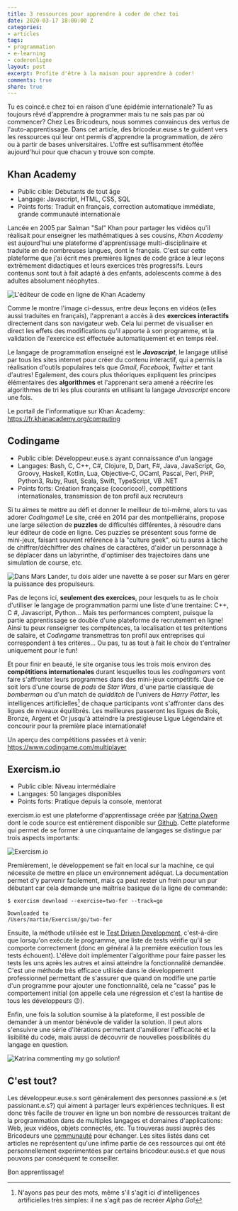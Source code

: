 ```yaml
---
title: 3 ressources pour apprendre à coder de chez toi
date: 2020-03-17 18:00:00 Z
categories:
- articles
tags:
- programmation
- e-learning
- coderenligne
layout: post
excerpt: Profite d'être à la maison pour apprendre à coder!
comments: true
share: true
---
```


Tu es coincé.e chez toi en raison d'une épidémie internationale? Tu as toujours rêvé d'apprendre à programmer mais tu ne sais pas par où commencer? Chez Les Bricodeurs, nous sommes convaincus des vertus de l'auto-apprentissage. Dans cet article, des bricodeur.euse.s te guident vers les ressources qui leur ont permis d'apprendre la programmation, de zéro ou à partir de bases universitaires. L'offre est suffisamment étoffée aujourd'hui pour que chacun y trouve son compte.

## Khan Academy

- Public cible: Débutants de tout âge
- Langage: Javascript, HTML, CSS, SQL
- Points forts: Traduit en français, correction automatique immédiate, grande communauté internationale

Lancée en 2005 par Salman "Sal" Khan pour partager les vidéos qu'il réalisait pour enseigner les mathématiques à ses cousins, _Khan Academy_ est aujourd'hui une plateforme d'apprentissage multi-disciplinaire et traduite en de nombreuses langues, dont le français. C'est sur cette plateforme que j'ai écrit mes premières lignes de code grâce à leur leçons extrêmement didactiques et leurs exercices très progressifs. Leurs contenus sont tout à fait adapté à des enfants, adolescents comme à des adultes absolument néophytes.

![L'éditeur de code en ligne de Khan Academy](https://i.imgur.com/bbWSEfX.png)

Comme le montre l'image ci-dessus, entre deux leçons en vidéos (elles aussi traduites en français), l'apprenant a accès à des **exercices interactifs** directement dans son navigateur web. Cela lui permet de visualiser en direct les effets des modifications qu'il apporte à son programme, et la validation de l'exercice est éffectuée automatiquement et en temps réel.

Le langage de programmation enseigné est le **_Javascript_**, le langage utilisé par tous les sites internet pour créer du contenu interactif, qui a permis la réalisation d'outils populaires tels que _Gmail_, _Facebook_, _Twitter_ et tant d'autres! Egalement, des cours plus théoriques expliquent les principes élémentaires des **algorithmes** et l'apprenant sera amené a réécrire les algorithmes de tri les plus courants en utilisant la langage _Javascript_ encore une fois.

Le portail de l'informatique sur Khan Academy: https://fr.khanacademy.org/computing

## Codingame

- Public cible: Développeur.euse.s ayant connaissance d'un langage
- Langages: Bash, C, C++, C#, Clojure, D, Dart, F#, Java, JavaScript, Go, Groovy, Haskell, Kotlin, Lua, Objective‑C, OCaml, Pascal, Perl, PHP, Python3, Ruby, Rust, Scala, Swift, TypeScript, VB .NET
- Points forts: Création française (cocoricoo!), compétitions internationales, transmission de ton profil aux recruteurs

Si tu aimes te mettre au défi et donner le meilleur de toi-même, alors tu vas adorer _Codingame_! Le site, créé en 2014 par des montpelliérains, propose une large sélection de **puzzles** de difficultés différentes, à résoudre dans leur éditeur de code en ligne. Ces puzzles se présentent sous forme de mini-jeux, faisant souvent référence à la "culture geek", où tu auras à tâche de chiffrer/déchiffrer des chaînes de caractères, d'aider un personnage à se déplacer dans un labyrinthe, d'optimiser des trajectoires dans une simulation de course, etc.

![Dans _Mars Lander_, tu dois aider une navette à se poser sur Mars en gérer la puissance des propulseurs.](https://i.imgur.com/doXmwMH.png)

Pas de leçons ici, **seulement des exercices**, pour lesquels tu as le choix d'utiliser le langage de programmation parmi une liste d'une trentaine: C++, C #, Javascript, Python... Mais tes performances comptent, puisque la partie apprentissage se double d'une plateforme de recrutement en ligne! Ainsi tu peux renseigner tes compétences, ta localisation et tes prétentions de salaire, et _Codingame_ transmettras ton profil aux entreprises qui correspondent à tes critères... Ou pas, tu as tout à fait le choix de t'entraîner uniquement pour le fun!

Et pour finir en beauté, le site organise tous les trois mois environ des **compétitions internationales** durant lesquelles tous les _codingamers_ vont faire s'affronter leurs programmes dans des mini-jeux compétitifs. Que ce soit lors d'une course de _pods_ de _Star Wars_, d'une partie classique de _bomberman_ ou d'un match de _quidditch_ de l'univers de _Harry Potter_, les intelligences artificielles[^1] de chaque participants vont s'affronter dans des ligues de niveaux équilibrés. Les meilleures passeront les ligues de Bois, Bronze, Argent et Or jusqu'à atteindre la prestigieuse Ligue Légendaire et concourir pour la première place internationale!

Un aperçu des compétitions passées et à venir: https://www.codingame.com/multiplayer

[^1]: N'ayons pas peur des mots, même s'il s'agit ici d'intelligences artificielles très simples: il ne s'agit pas de recréer _Alpha Go_!

## Exercism.io

- Public cible: Niveau intermédiaire
- Langages: 50 langages disponibles
- Points forts: Pratique depuis la console, mentorat

exercism.io est une plateforme d'apprentissage créée par [Katrina Owen](https://www.kytrinyx.com) dont le code source est entièrement disponible sur [Github](https://github.com/exercism). Cette plateforme qui permet de se former à une cinquantaine de langages se distingue par trois aspects importants:

![Exercism.io](https://i.imgur.com/868p2Jy.png)

Premièrement, le développement se fait en local sur la machine, ce qui nécessite de mettre en place un environnement adéquat. La documentation permet d'y parvenir facilement, mais ça peut rester un frein pour un pur débutant car cela demande une maîtrise basique de la ligne de commande:

```
$ exercism download --exercise=two-fer --track=go

Downloaded to
/Users/martin/Exercism/go/two-fer
```

Ensuite, la méthode utilisée est le [Test Driven Development](https://devindetails.com/fr/tdd-debutant), c'est-à-dire que lorsqu'on exécute le programme, une liste de tests vérifie qu'il se comporte correctement (donc en général à la première exécution tous les tests échouent). L'élève doit implémenter l'algorithme pour faire passer les tests les uns après les autres et ainsi atteindre la fonctionnalité demandée. C'est une méthode très efficace utilisée dans le développement professionnel permettant de s'assurer que quand on modifie une partie d'un programme pour ajouter une fonctionnalité, cela ne "casse" pas le comportement initial (on appelle cela une régression et c'est la hantise de tous les développeurs :wink:).

Enfin, une fois la solution soumise à la plateforme, il est possible de demander à un mentor bénévole de valider la solution. Il peut alors s'ensuivre une série d'itérations permettant d'améliorer l'efficacité et la lisibilité du code, mais aussi de découvrir de nouvelles possibilités du langage en question.

![Katrina commenting my go solution!](https://i.imgur.com/oaw685g.png)

## C'est tout?

Les développeur.euse.s sont généralement des personnes passioné.e.s (et passionant.e.s?) qui aiment à partager leurs expériences techniques. Il est donc très facile de trouver en ligne un bon nombre de ressources traitant de la programmation dans de multiples langages et domaines d'applications: Web, jeux vidéos, objets connectés, etc. Tu trouveras aussi auprès des Bricodeurs une [communauté](https://www.helloasso.com/associations/les-bricodeurs/adhesions/adhesions-bricodeurs-2016) pour échanger. Les sites listés dans cet articles ne représentent qu'une infime partie de ces ressources qui ont été personnellement experimentées par certains bricodeur.euse.s et que nous pouvons par conséquent te conseiller.

Bon apprentissage!

